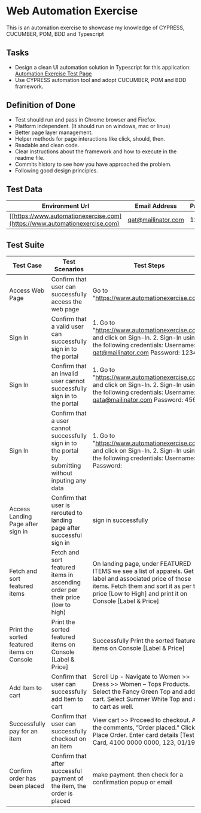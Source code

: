 # Web Automation Exercise
This is an automation exercise to showcase my knowledge of CYPRESS, CUCUMBER, POM, BDD and Typescript

## Tasks
* Design a clean UI automation solution in Typescript for this application: [Automation Exercise Test Page](https://www.automationexercise.com)
* Use CYPRESS automation tool and adopt CUCUMBER, POM and BDD framework.

## Definition of Done
* Test should run and pass in Chrome browser and Firefox. 
* Platform independent. (It should run on windows, mac or linux) 
* Better page layer management. 
* Helper methods for page interactions like click, should, then. 
* Readable and clean code. 
* Clear instructions about the framework and how to execute in the readme file. 
* Commits history to see how you have approached the problem. 
* Following good design principles. 

## Test Data
| Environment Url | Email Address | Password |
|-----------------|-----------------|-----------------|
| [[https://www.automationexercise.com](https://www.automationexercise.com)    | qat@mailinator.com     | 123456     |

## Test Suite
| Test Case | Test Scenarios | Test Steps | Expected Result | Actual Result | 
|-----------------|-----------------|-----------------|-----------------|-----------------|
| Access Web Page    | Confirm that user can successfully access the web page | Go to "https://www.automationexercise.com/"   | okay    | pass |
| Sign In    | Confirm that a valid user can successfully sign in to the portal     |1. Go to "https://www.automationexercise.com/" and click on Sign-In. 2. Sign-In using the following credentials: Username: qat@mailinator.com Password: 123456  | okay    | pass |
| Sign In    | Confirm that an invalid user cannot successfully sign in to the portal     |1. Go to "https://www.automationexercise.com/" and click on Sign-In. 2. Sign-In using the following credentials: Username: qata@mailinator.com Password: 456  | okay    | pass |
| Sign In    | Confirm that a user cannot successfully sign in to the portal by submitting without inputing any data   |1. Go to "https://www.automationexercise.com/" and click on Sign-In. 2. Sign-In using the following credentials: Username: Password: | okay    | pass |
| Access Landing Page after sign in     | Confirm that user is rerouted to landing page after successful sign in    | sign in successfully    | okay     | pass  |
| Fetch and sort featured items   | Fetch and sort featured items in ascending order per their price (low to high)   | On landing page, under FEATURED ITEMS we see a list of apparels. Get the label and associated price of those items. Fetch them and sort it as per their price [Low to High] and print it on Console [Label & Price] | okay     | pass  |
| Print the sorted featured items on Console | Print the sorted featured items on Console [Label & Price]    | Successfully Print the sorted featured items on Console [Label & Price] | okay     | pass  |
| Add Item to cart | Confirm that user can successfully add Item to cart  | Scroll Up - Navigate to Women >> Dress >> Women – Tops Products. Select the Fancy Green Top and add to cart. Select Summer White Top and add to cart as well.| okay     | pass  |
| Successfully pay for an item | Confirm that user can successfully checkout on an item | View cart >> Proceed to checkout. Add the comments, ”Order placed.” Click on Place Order. Enter card details [Test Card, 4100 0000 0000, 123, 01/1900] | okay     | pass  |
| Confirm order has been placed | Confirm that after successful payment of the item, the order is placed | make payment. then check for a confirmation popup or email | okay   | pass  |

